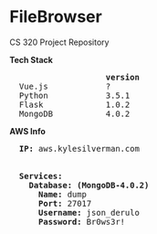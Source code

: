 # FileBrowser
CS 320 Project Repository

<b>Tech Stack</b> 
<pre>
                    <b>version</b>
  Vue.js            ?
  Python            3.5.1
  Flask             1.0.2
  MongoDB           4.0.2
</pre>  
  
<b>AWS Info</b>
<pre>
  <b>IP:</b> aws.kylesilverman.com
  
  
  <b>Services:</b>
    <b>Database: (MongoDB-4.0.2)</b>
      <b>Name:</b> dump
      <b>Port:</b> 27017
      <b>Username:</b> json_derulo
      <b>Password:</b> Br0ws3r!
</pre>
